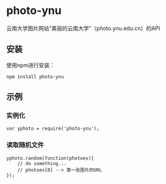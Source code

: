 # photo-ynu
云南大学图片网站“美丽的云南大学”（photo.ynu.edu.cn）的API


## 安装
使用npm进行安装：

`npm install photo-ynu`

## 示例

### 实例化

`var yphoto = require('photo-ynu');`

### 读取随机文件

```
yphoto.random(function(photoes){
    // do something...
    // photoes[0] --> 第一张图片的URL
});
```